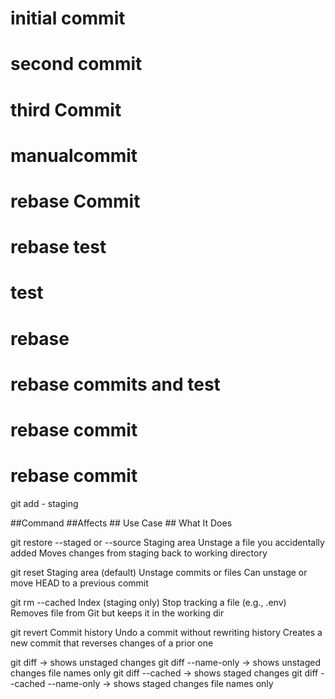 # initial commit
# second commit
# third Commit
# manualcommit
# rebase Commit
# rebase test
# test
# rebase 
# rebase commits and test 
# rebase commit
# rebase commit
git add <filename> - staging 
 
 ##Command	                                  ##Affects                           ## Use Case	                             ## What It Does

git restore --staged or --source	       Staging area	                  Unstage a file you accidentally added	       Moves changes from staging back to working directory

git reset	                              Staging area (default)	        Unstage commits or files	            Can unstage or move HEAD to a previous commit

git rm --cached <file>	                    Index (staging only)	      Stop tracking a file (e.g., .env)        	Removes file from Git but keeps it in the working dir

git revert <commit>                     	Commit history	            Undo a commit without rewriting history     	Creates a new commit that reverses changes of a prior one


git diff -> shows unstaged changes 
git diff --name-only -> shows unstaged changes file names only
git diff --cached -> shows staged changes
git diff --cached --name-only  -> shows staged changes file names only

